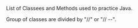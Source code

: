 List of Classees and Methods used to practice Java.

Group of classes are divided by "//" or "// --".

